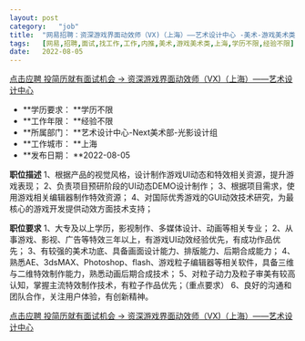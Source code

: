 ```yaml
---
layout:	post
category:	"job"
title:	"网易招聘：资深游戏界面动效师（VX)（上海）——艺术设计中心 -美术-游戏美术类-上海学历不限经验不限"
tags:	[网易,招聘,面试,找工作,工作,内推,美术,游戏美术类,上海,学历不限,经验不限]
date:	2022-08-05
---
```


[点击应聘 投简历就有面试机会 -> 资深游戏界面动效师（VX)（上海）——艺术设计中心 ](http://mobile.bole.netease.com/bole/boleDetail?id=39267&employeeId=346f03c3cda5f04c&key=all)



- **学历要求： **学历不限
- **工作年限： **经验不限
- **所属部门： **艺术设计中心-Next美术部-光影设计组
- **工作城市： **上海
- **发布日期： **2022-08-05



**职位描述**
1、根据产品的视觉风格，设计制作游戏UI动态和特效相关资源，提升游戏表现；
2、负责项目预研阶段的UI动态DEMO设计制作；
3、根据项目需求，使用游戏相关编辑器制作特效资源；
4、对国际优秀游戏的GUI动效技术研究，为最核心的游戏开发提供动效方面技术支持；



**职位要求**
1、大专及以上学历，影视制作、多媒体设计、动画等相关专业；
2、从事游戏、影视、广告等特效三年以上，有游戏UI动效经验优先，有成功作品优先；
3、有较强的美术功底、具备画面设计能力、排版能力、后期合成能力；
4、熟悉AE、3dsMAX、Photoshop、flash、游戏粒子编辑器等相关软件，具备三维与二维特效制作能力，熟悉动画后期合成技术；
5、对粒子动力及粒子审美有较高认知，掌握主流特效制作技术，有粒子作品优先；（重点要求）
6、良好的沟通和团队合作，关注用户体验，有创新精神。



[点击应聘 投简历就有面试机会 -> 资深游戏界面动效师（VX)（上海）——艺术设计中心 ](http://mobile.bole.netease.com/bole/boleDetail?id=39267&employeeId=346f03c3cda5f04c&key=all)